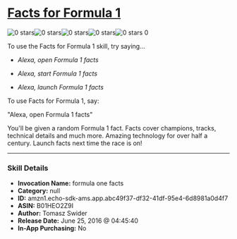 # [Facts for Formula 1](http://alexa.amazon.com/#skills/amzn1.echo-sdk-ams.app.abc49f37-df32-41df-95e4-6d8981a0d4f7)
![0 stars](../../images/ic_star_border_black_18dp_1x.png)![0 stars](../../images/ic_star_border_black_18dp_1x.png)![0 stars](../../images/ic_star_border_black_18dp_1x.png)![0 stars](../../images/ic_star_border_black_18dp_1x.png)![0 stars](../../images/ic_star_border_black_18dp_1x.png) 0

To use the Facts for Formula 1 skill, try saying...

* *Alexa, open Formula 1 facts*

* *Alexa, start Formula 1 facts*

* *Alexa, launch Formula 1 facts*

To use Facts for Formula 1, say:

"Alexa, open Formula 1 facts"

You'll be given a random Formula 1 fact. Facts cover champions, tracks, technical details and much more. Amazing technology for over half a century. Launch facts next time the race is on!

***

### Skill Details

* **Invocation Name:** formula one facts
* **Category:** null
* **ID:** amzn1.echo-sdk-ams.app.abc49f37-df32-41df-95e4-6d8981a0d4f7
* **ASIN:** B01HEO2Z9I
* **Author:** Tomasz Swider
* **Release Date:** June 25, 2016 @ 04:45:40
* **In-App Purchasing:** No
